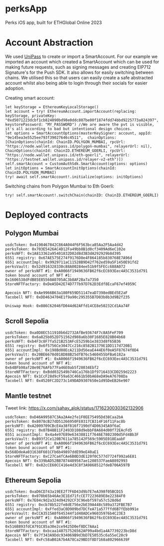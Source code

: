 # perksApp
Perks iOS app, built for ETHGlobal Online 2023

# Account Abstraction

We used [UniPass](https://docs.wallet.unipass.id/custom-auth/ios-sdk/quick-start) to create or import a SmartAccount. For our example we imported an account which created a SmartAccount which can be used for making future requests, such as signing messages and creating EIP712 Signature's for the Push SDK. It also allows for easily switching between chains. We utilised this so that users can easily create a safe abstracted account whilst also being able to login through their socials for easier adoption.

Creating smart account:
```
let keyStorage = EthereumKeyLocalStorage()
let account = try! EthereumAccount.importAccount(replacing: keyStorage, privateKey: "0xd5071223dcbf1cb824090bd98e0ddc807be00f1874fdd74bbd9225773a824397", keystorePassword: "MY_PASSWORD") //We are aware the pvt is visible, it's all according to bad but intentional design choices.
let options = SmartAccountOptions(masterKeySigner: account, appId: "9e145ea3e5525ee793f39027646c4511",  chainOptions: [ChainOptions(chainId: ChainID.POLYGON_MUMBAI, rpcUrl: "https://node.wallet.unipass.id/polygon-mumbai", relayerUrl: nil), ChainOptions(chainId: ChainID.ETHEREUM_GOERLI, rpcUrl: "https://node.wallet.unipass.id/eth-goerli", relayerUrl: "https://testnet.wallet.unipass.id/relayer-v2-eth")])
self.smartAccount = CustomAuthSdk.SmartAccount(options: options)
let initOptions = SmartAccountInitOptions(chainId: ChainID.POLYGON_MUMBAI)
try! await self.smartAccount!.initialize(options: initOptions)
```

Switching chains from Polygon Mumbai to Eth Goerli:
```
try! self.smartAccount!.switchChain(chainID: ChainID.ETHEREUM_GOERLI)
```

# Deployed contracts

## Polygon Mumbai

```
usdcToken: 0x4198467842C864A044F6F563bca85Aa2F5Aa4d42
perksToken: 0x703E5426AC4D12Fa49bb8B1d0cf3409Ad6eC102e
perksNFT: 0x1A813362a95401832D02d8d3B3dA292929b8d395
6551 registry: 0x67AE575E274f9176D8e4F864185b830768E7A96d
6551 accountImpl: 0x9929711aC11528B9D42f762ed59a5F1450E91fd2
perksVault: 0x52d916328330c88A00284ee51b9f5FECc688A072
owner of perksNFT #1: 0xA0066f1949636FB62f6cEC693Eec4A5C3531d791
token bound account of NFT #1: 0x1606538dFdB85E85560A0705AC3b8AF2Ba7a7350
StoreNFTFactory: 0xDeA5D42E74D777b97D762D3Edf8EcaF67ef4959C

Apecoin NFT: 0xAe9966B63a180F659D51147eaD7398edBEd5E2aF
Tacobell NFT: 0xDD4634704E1f9a90c295355B7D03b8b3d9B2f235

Uniswap Hook: 0x086C62046fD044d62AFfd14CE8e50232Cd1Aa74F
```

## Scroll Sepolia

```
usdcToken: 0xa0D8EC511910b6d2732AfBe93674F7c8A5FeF709
perksToken: 0x6a825b052D751562d988a6b30F1685E828B04b68
perksNFT: 0xb4F3c8F7fa521B253AFcE5259b1e3833d8f65B36
6551 registry: 0x6f5756Ce3047Cc216c8582B1379E1DD117d720B1
6551 accountImpl: 0x198Bd08EcA211Dd56eaE444E6f0eA5F87674f0D4
perksVault: 0x20BE6670d018D88B25dfB76c5460455bFBa6182a
owner of perksNFT #1: 0xA0066f1949636FB62f6cEC693Eec4A5C3531d791
token bound account of NFT #1: 0x64BFb98af28e9E76AFb77Fa46E0ab5f28034Ebf2
StoreNFTFactory: 0xBdd032549b746Ca176b1Df9716433CDD259d2223
Apecoin NFT: 0x1CcF28d9cF59a63C4661b50bA68eDA9eA76708Da
Tacobell NFT: 0x4520FC2D273c149DAD9307650e1d95DeEB26e907
```

## Mantle testnet

Tweet link: https://x.com/sahay_alok/status/1716230030362132906

```
usdcToken: 0xD46A99587C3Aa2A4e2fe1F0EE75495Dd38Caa2bA
perksToken: 0x8078cB27dD51266950FE0317CB314F16f11Fac8b
perksNFT: 0xA2009709CBcE4a38f816f7190df4D06345A9f6aC
6551 registry: 0x07B48B11F2493D108d9ebbF8A684d00f72EAcFd5
6551 accountImpl: 0x4a4e97E89e63438811f7646E7802300d5Fd4Bb3F
perksVault: 0xB93f2Ce120B7611a785142F569c5905E018EaabF
owner of perksNFT #1: 0xA0066f1949636FB62f6cEC693Eec4A5C3531d791
token bound account of NFT #1: 0x568DdeAa031638F601CFb6b49897ddE99eE40aE1
StoreNFTFactory: 0xC27Ca4fCAe6B0D3dE120f0C577d7724f992a6E81
Apecoin NFT: 0x339bAD52BB7874489567ae1208537FaeA8892993
Tacobell NFT: 0x82cCE60CC416e4d3C8f3A9868512fdeB706A597B
```

## Ethereum Sepolia

```
usdcToken: 0xaD6CD743a19EE2f7F6D43d9b7E7eA398f05BCD15
perksToken: 0x070b65b46Ae3E1Ed71fcCE77223689E8e22384F0
perksNFT: 0x7E04c9d2a324d94292CF3C96ebf597a57c528d6d
6551 registry: 0xcb78b522fe8dE756e2bE39A448c589a372FBE7B7
6551 accountImpl: 0xFfed3aC0D909bd7DCfeA71a577ffd6B7fEbb991e
perksVault: 0xCCA3515A0f645344f1d48ADCe96035976b4C23E3
owner of perksNFT #1: 0xA0066f1949636FB62f6cEC693Eec4A5C3531d791
token bound account of NFT #1: 0x516B893fdCA791C85a30e2ce9425D0ef8DC7AAa1
StoreNFTFactory: 0xbcaa140757526562AF99a4bd1a4A7739223bcD8d
Apecoin NFT: 0x7f343A9Ddc934069B9d3bD7E50535c6a55eC20c9
Tacobell NFT: 0xFc58aB02A7b4A78Ca29BD3f8D7168a802966639F
```
